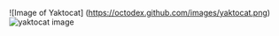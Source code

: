 ![Image of Yaktocat] (https://octodex.github.com/images/yaktocat.png)
![yaktocat image](https://user-images.githubusercontent.com/94219763/142014185-061da1ab-0b75-4b89-b83d-5ed7bced5f42.png)
